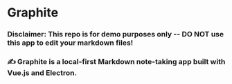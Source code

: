 # Graphite 
### Disclaimer: This repo is for demo purposes only -- DO NOT use this app to edit your markdown files!
### ✍️ Graphite is a local-first Markdown note-taking app built with Vue.js and Electron.
